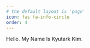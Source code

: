 ```yaml
---
# the default layout is 'page'
icon: fas fa-info-circle
order: 4
---
```


Hello.
My Name Is Kyutark Kim.
